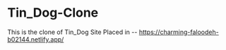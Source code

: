 # Tin_Dog-Clone
This is the clone of Tin_Dog
Site Placed in  -- https://charming-faloodeh-b02144.netlify.app/
